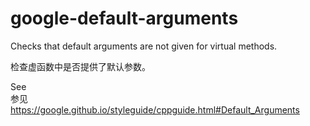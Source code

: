 # google-default-arguments

Checks that default arguments are not given for virtual methods.

检查虚函数中是否提供了默认参数。

See  
参见  
<https://google.github.io/styleguide/cppguide.html#Default_Arguments>
